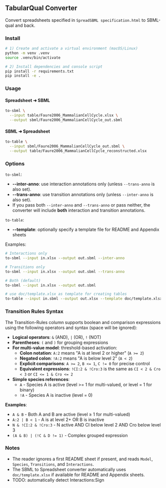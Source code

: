 ## TabularQual Converter

Convert spreadsheets specified in `SpreadSBML specification.html` to SBML-qual and back.

### Install

```bash
# 1) Create and activate a virtual environment (macOS/Linux)
python -m venv .venv
source .venv/bin/activate

# 2) Install dependencies and console script
pip install -r requirements.txt
pip install -e .
```

### Usage

#### Spreadsheet ➜ SBML

```bash
to-sbml \
  --input table/Faure2006_MammalianCellCycle.xlsx \
  --output sbml/Faure2006_MammalianCellCycle_out.sbml
```

#### SBML ➜ Spreadsheet

```bash
to-table \
  --input sbml/Faure2006_MammalianCellCycle_out.sbml \
  --output table/Faure2006_MammalianCellCycle_reconstructed.xlsx
```

### Options

`to-sbml`:

- **--inter-anno**: use interaction annotations only (unless `--trans-anno` is also set).
- **--trans-anno**: use transition annotations only (unless `--inter-anno` is also set).
- If you pass both `--inter-anno` and `--trans-anno` or pass neither, the converter will include **both** interaction and transition annotations.

`to-table`:

* **--template**: optionally specify a template file for README and Appendix sheets

Examples:

```bash
# Interactions only
to-sbml --input in.xlsx --output out.sbml --inter-anno

# Transitions only
to-sbml --input in.xlsx --output out.sbml --trans-anno

# Both (default)
to-sbml --input in.xlsx --output out.sbml

# use doc/template.xlsx as template for creating tables
to-table --input in.sbml --output out.xlsx --template doc/template.xlsx
```

### Transition Rules Syntax

The Transition-Rules column supports boolean and comparison expressions using the following operators and syntax (space will be ignored):

* **Logical operators**: `&` (AND), `|` (OR), `!` (NOT)
* **Parentheses**: `(` and `)` for grouping expressions
* **For multi-value model**: threshold-based activation:
  * **Colon notation**: `A:2` means "A is at level 2 or higher" (`A >= 2`)
  * **Negated colon**: `!A:2` means "A is below level 2" (`A < 2`)
  * **Explicit comparisons**: `A >= 2`, `B <= 1`, `C != 0` for precise control
  * **Equivalent expressions**: `!CI:2 & !Cro:3` is the same as `CI < 2 & Cro < 3` or `CI <= 1 & Cro <= 2`
* **Simple species references**:
  * `A` - Species A is active (level >= 1 for multi-valued, or level = 1 for binary)
  * `!A` - Species A is inactive (level = 0)

**Examples**:

- `A & B` - Both A and B are active (level ≥ 1 for multi-valued)
- `A:2 | B < 1` - A is at level 2+ OR B is inactive
- `N & !CI:2 & !Cro:3` - N active AND CI below level 2 AND Cro below level 3
- `(A & B) | (!C & D != 1)` - Complex grouped expression

### Notes

- The reader ignores a first README sheet if present, and reads `Model`, `Species`, `Transitions`, and `Interactions`.
- The SBML to Spreadsheet converter automatically uses `doc/template.xlsx` if available for README and Appendix sheets.
- TODO: automatically detect Interactions:Sign
